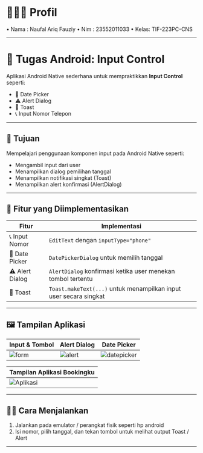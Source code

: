 # 👱🏻‍♂ Profil 

• Nama : Naufal Ariq Fauziy
• Nim  : 23552011033
• Kelas: TIF-223PC-CNS

---

# 📱 Tugas Android: Input Control

Aplikasi Android Native sederhana untuk mempraktikkan **Input Control** seperti:
- 📅 Date Picker
- ⚠️ Alert Dialog
- 🍞 Toast
- 📞 Input Nomor Telepon

---

## 🎯 Tujuan
Mempelajari penggunaan komponen input pada Android Native seperti:
- Mengambil input dari user
- Menampilkan dialog pemilihan tanggal
- Menampilkan notifikasi singkat (Toast)
- Menampilkan alert konfirmasi (AlertDialog)

---

## 🚀 Fitur yang Diimplementasikan

| Fitur            | Implementasi                                                                 |
|------------------|------------------------------------------------------------------------------|
| 📞 Input Nomor   | `EditText` dengan `inputType="phone"`                                       |
| 📅 Date Picker   | `DatePickerDialog` untuk memilih tanggal                                     |
| ⚠️ Alert Dialog  | `AlertDialog` konfirmasi ketika user menekan tombol tertentu                |
| 🍞 Toast         | `Toast.makeText(...)` untuk menampilkan input user secara singkat            |

---

## 🖼️ Tampilan Aplikasi

| Input & Tombol                        | Alert Dialog                           | Date Picker                         |
|--------------------------------------|----------------------------------------|-------------------------------------|
| ![form](https://github.com/user-attachments/assets/f097a7e2-6069-4ed7-9038-3379dd6e9671)        | ![alert](https://github.com/user-attachments/assets/edf938bf-b7da-426a-b948-382a068a71b9)        | ![datepicker](https://github.com/user-attachments/assets/8d1f9fdb-3f8d-46b6-a0a9-178e5ef6a962) |

| Tampilan Aplikasi Bookingku          |
|--------------------------------------|
| ![Aplikasi](https://github.com/user-attachments/assets/b25ed5d7-7265-406d-abee-abbdf03e091f)                        |



---

## 🧑‍💻 Cara Menjalankan
1. Jalankan pada emulator / perangkat fisik seperti hp android 
2. Isi nomor, pilih tanggal, dan tekan tombol untuk melihat output Toast / Alert

---



